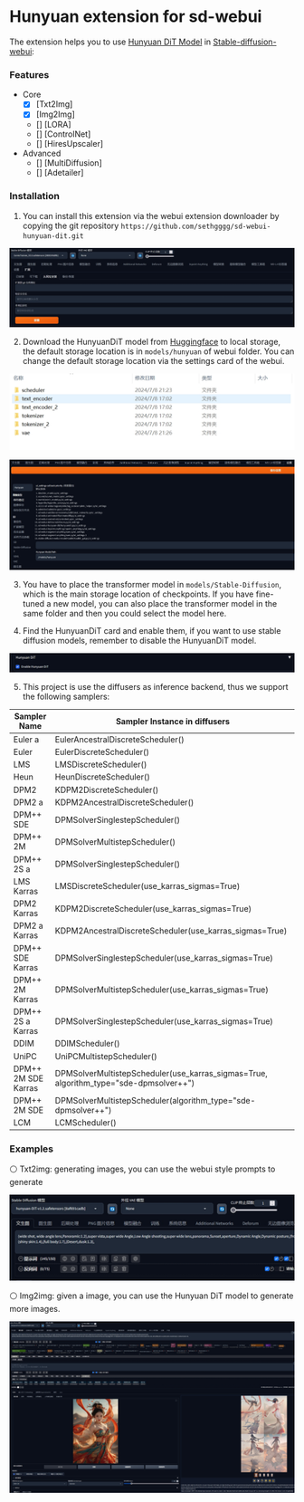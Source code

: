 # Hunyuan extension for sd-webui

The extension helps you to use [Hunyuan DiT Model](https://github.com/Tencent/HunyuanDiT) in [Stable-diffusion-webui](https://github.com/AUTOMATIC1111/stable-diffusion-webui):

### Features

- Core
  - [x] [Txt2Img]
  - [x] [Img2Img]
  - [] [LORA]
  - [] [ControlNet]
  - [] [HiresUpscaler]
- Advanced
  - [] [MultiDiffusion]
  - [] [Adetailer]

### Installation

1. You can install this extension via the webui extension downloader by copying the git repository ```https://github.com/sethgggg/sd-webui-hunyuan-dit.git```

![install](examples/20240709-000053.jpg)

2. Download the HunyuanDiT model from [Huggingface](https://huggingface.co/Tencent-Hunyuan/HunyuanDiT-v1.2-Diffusers) to local storage, the default storage location is in ```models/hunyuan``` of webui folder. You can change the default storage location via the settings card of the webui.

![folder](examples/20240708-235015.jpg)

![settings](examples/20240708-235001.jpg)

3. You have to place the transformer model in ```models/Stable-Diffusion```, which is the main storage location of checkpoints. If you have fine-tuned a new model, you can also place the transformer model in the same folder and then you could select the model here.

4. Find the HunyuanDiT card and enable them, if you want to use stable diffusion models, remember to disable the HunyuanDiT model.

![enable](examples/20240708-235013.jpg)

5. This project is use the diffusers as inference backend, thus we support the following samplers:

| Sampler Name          | Sampler Instance in diffusers                                                         |
|-------------------------|------------------------------------------------------------------------------|
| Euler a                 | EulerAncestralDiscreteScheduler()                                            |
| Euler                   | EulerDiscreteScheduler()                                                     |
| LMS                     | LMSDiscreteScheduler()                                                       |
| Heun                    | HeunDiscreteScheduler()                                                      |
| DPM2                    | KDPM2DiscreteScheduler()                                                     |
| DPM2 a                  | KDPM2AncestralDiscreteScheduler()                                            |
| DPM++ SDE               | DPMSolverSinglestepScheduler()                                               |
| DPM++ 2M                | DPMSolverMultistepScheduler()                                                |
| DPM++ 2S a              | DPMSolverSinglestepScheduler()                                               |
| LMS Karras              | LMSDiscreteScheduler(use_karras_sigmas=True)                                 |
| DPM2 Karras             | KDPM2DiscreteScheduler(use_karras_sigmas=True)                               |
| DPM2 a Karras           | KDPM2AncestralDiscreteScheduler(use_karras_sigmas=True)                      |
| DPM++ SDE Karras        | DPMSolverSinglestepScheduler(use_karras_sigmas=True)                         |
| DPM++ 2M Karras         | DPMSolverMultistepScheduler(use_karras_sigmas=True)                          |
| DPM++ 2S a Karras       | DPMSolverSinglestepScheduler(use_karras_sigmas=True)                         |
| DDIM                    | DDIMScheduler()                                                              |
| UniPC                   | UniPCMultistepScheduler()                                                    |
| DPM++ 2M SDE Karras     | DPMSolverMultistepScheduler(use_karras_sigmas=True, algorithm_type="sde-dpmsolver++") |
| DPM++ 2M SDE            | DPMSolverMultistepScheduler(algorithm_type="sde-dpmsolver++")                |
| LCM                     | LCMScheduler()                                                               |

### Examples

⚪ Txt2img: generating images, you can use the webui style prompts to generate

![txt2img](examples/20240708-235005.jpg)

⚪ Img2img: given a image, you can use the Hunyuan DiT model to generate more images.

![img2img](examples/20240708-234944.jpg)
